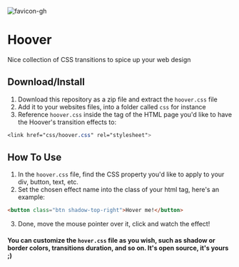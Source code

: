 ![favicon-gh](https://user-images.githubusercontent.com/39766031/187017920-83420b57-3385-45a8-b8df-406202d2c12e.png)

# Hoover
Nice collection of CSS transitions to spice up your web design

## Download/Install
1. Download this repository as a zip file and extract the `hoover.css` file
2. Add it to your websites files, into a folder called `css` for instance
3. Reference `hoover.css` inside the <head> tag of the HTML page you'd like to have the Hoover's transition effects to:
```css 
<link href="css/hoover.css" rel="stylesheet">
``` 


## How To Use
1. In the `hoover.css` file, find the CSS property you'd like to apply to your div, button, text, etc.
2. Set the chosen effect name into the class of your html tag, here's an example:
```html
<button class="btn shadow-top-right">Hover me!</button>
```
3. Done, move the mouse pointer over it, click and watch the effect!

#### You can customize the `hover.css` file as you wish, such as shadow or border colors, transitions duration, and so on. It's open source, it's yours ;)
